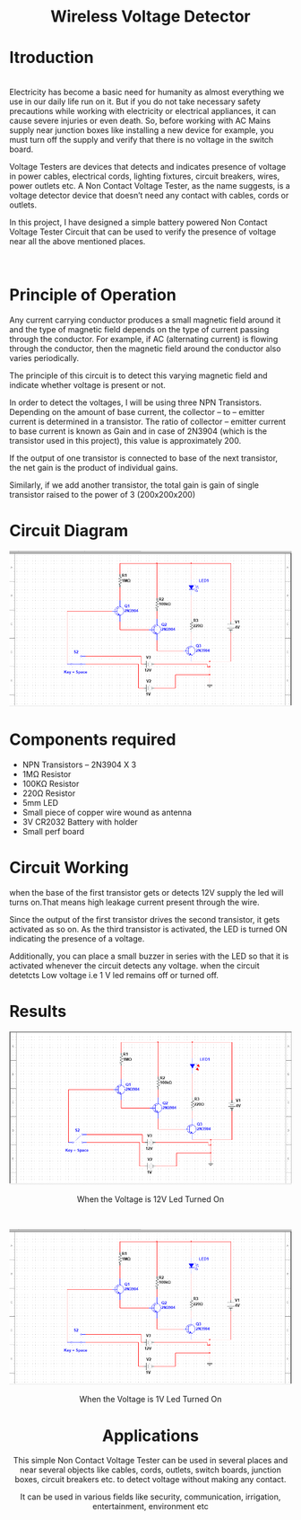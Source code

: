 <h1 align="center"> Wireless Voltage Detector<h1>

<h1>Itroduction</h1>
<br>
Electricity has become a basic need for humanity as almost everything we use in our daily life run on it. But if you do not take necessary safety precautions while working with electricity or electrical appliances, it can cause severe injuries or even death.
So, before working with AC Mains supply near junction boxes like installing a new device for example, you must turn off the supply and verify that there is no voltage in the switch board.

Voltage Testers are devices that detects and indicates presence of voltage in power cables, electrical cords, lighting fixtures, circuit breakers, wires, power outlets etc. A Non Contact Voltage Tester, as the name suggests, is a voltage detector device that doesn’t need any contact with cables, cords or outlets.

In this project, I have designed a simple battery powered Non Contact Voltage Tester Circuit that can be used to verify the presence of voltage near all the above mentioned places.

<br>
<h1>Principle of Operation</h1>

Any current carrying conductor produces a small magnetic field around it and the type of magnetic field depends on the type of current passing through the conductor. For example, if AC (alternating current) is flowing through the conductor, then the magnetic field around the conductor also varies periodically.

The principle of this circuit is to detect this varying magnetic field and indicate whether voltage is present or not.


In order to detect the voltages, I will be using three NPN Transistors. Depending on the amount of base current, the collector – to – emitter current is determined in a transistor. The ratio of collector – emitter current to base current is known as Gain and in case of 2N3904 (which is the transistor used in this project), this value is approximately 200.

If the output of one transistor is connected to base of the next transistor, the net gain is the product of individual gains.

Similarly, if we add another transistor, the total gain is gain of single transistor raised to the power of 3 (200x200x200)

<h1>Circuit Diagram</h1>
<center>

![cktdiagram](with1V.png)

</center>

<h1>Components required</h1>

* NPN Transistors – 2N3904 X 3
* 1MΩ Resistor
* 100KΩ Resistor
* 220Ω Resistor
* 5mm LED
* Small piece of copper wire wound as antenna
* 3V CR2032 Battery with holder
* Small perf board

<h1>Circuit Working</h1>

when the base of the first transistor gets or detects 12V supply the led will turns on.That means high leakage current present through the wire.

Since the output of the first transistor drives the second transistor, it gets activated as so on. As the third transistor is activated, the LED is turned ON indicating the presence of a voltage.

Additionally, you can place a small buzzer in series with the LED so that it is activated whenever the circuit detects any voltage. 
when the circuit detetcts Low voltage i.e 1 V led remains off or turned off.

<h1>Results</h1>

<center>

![image](with12V.png)
<center>
  
When the Voltage is 12V Led Turned On
<center>
  
</center>

<br>

<center>

![image](with1V.png)

<center>

When the Voltage is 1V Led Turned On

</center>

</center>



<h1>Applications</h1>
<!-- This simple Non Contact Voltage Tester can be used in several places and near several objects like cables, cords, outlets, switch boards, junction boxes, circuit breakers etc. to detect voltage without making any contact.
<!-- 
* Since it is battery operated, you can insert the circuit is a small box and make it portable.
* It can be used in various fields like security, communication, irrigation, entertainment, environment etc. --> 
This simple Non Contact Voltage Tester can be used in several places and near several objects like cables, cords, outlets, switch boards, junction boxes, circuit breakers etc. to detect voltage without making any contact.

It can be used in various fields like security, communication, irrigation, entertainment, environment etc

